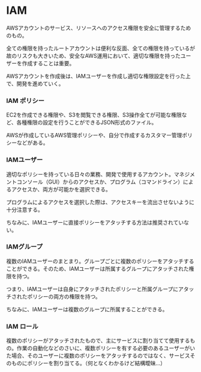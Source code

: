 # IAM

AWSアカウントのサービス、リソースへのアクセス権限を安全に管理するためのもの。

全ての権限を持ったルートアカウントは便利な反面、全ての権限を持っているが故のリスクも大きいため、安全なAWS運用において、適切な権限を持ったユーザーを作成することは重要。

AWSアカウントを作成後は、IAMユーザーを作成し適切な権限設定を行った上で、開発を進めていく。

### IAM ポリシー

EC2を作成できる権限や、S3を閲覧できる権限、S3操作全てが可能な権限など、各種権限の設定を行うことができるJSON形式のファイル。

AWSが作成しているAWS管理ポリシーや、自分で作成するカスタマー管理ポリシーなどがある。

### IAMユーザー

適切なポリシーを持っている日々の業務、開発で使用するアカウント。マネジメントコンソール（GUI）からのアクセスか、プログラム（コマンドライン）によるアクセスか、両方が可能かを選択できる。

プログラムによるアクセスを選択した際は、アクセスキーを流出させないように十分注意する。

ちなみに、IAMユーザーに直接ポリシーをアタッチする方法は推奨されていない。

### IAMグループ

複数のIAMユーザーのまとまり。グループごとに複数のポリシーをアタッチすることができる。そのため、IAMユーザーは所属するグループにアタッチされた権限を持つ。

つまり、IAMユーザーは自身にアタッチされたポリシーと所属グループにアタッチされたポリシーの両方の権限を持つ。

ちなみに、IAMユーザーは複数のグループに所属することができる。

### IAM ロール

複数のポリシーがアタッチされたもので、主にサービスに割り当てて使用するもの。作業の自動化などのさいに、複数ポリシーを有する必要のあるユーザーがいた場合、そのユーザーに複数のポリシーをアタッチするのではなく、サービスそのものにポリシーを割り当てる。（何となくわかるけど結構曖昧...）